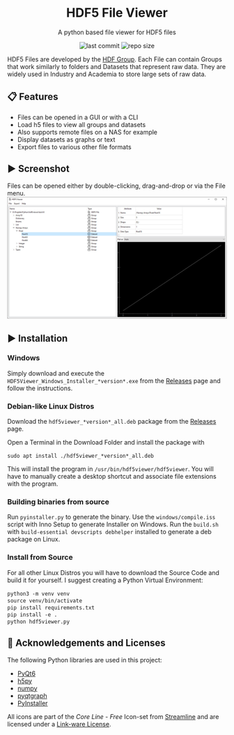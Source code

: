 <div align="center">

# HDF5 File Viewer
A python based file viewer for HDF5 files

![last commit](https://img.shields.io/github/last-commit/loenard97/hdf5-viewer?&style=for-the-badge&logo=github&color=3776AB)
![repo size](https://img.shields.io/github/repo-size/loenard97/hdf5-viewer?&style=for-the-badge&logo=github&color=3776AB)

</div>


HDF5 Files are developed by the [HDF Group](https://www.hdfgroup.org/solutions/hdf5/).
Each File can contain Groups that work similarly to folders and Datasets that represent raw data.
They are widely used in Industry and Academia to store large sets of raw data.


## 📋 Features
 - Files can be opened in a GUI or with a CLI
 - Load h5 files to view all groups and datasets
 - Also supports remote files on a NAS for example
 - Display datasets as graphs or text
 - Export files to various other file formats


## ▶️ Screenshot
Files can be opened either by double-clicking, drag-and-drop or via the File menu.
![Screenshot](src/hdf5viewer/img/screenshot.jpg)


## ▶️ Installation
### Windows
Simply download and execute the `HDF5Viewer_Windows_Installer_*version*.exe` 
from the [Releases](https://github.com/loenard97/hdf5-viewer/releases) page 
and follow the instructions.

### Debian-like Linux Distros
Download the `hdf5viewer_*version*_all.deb` package from the 
[Releases](https://github.com/loenard97/hdf5-viewer/releases) page.

Open a Terminal in the Download Folder and install the package with
```commandline
sudo apt install ./hdf5viewer_*version*_all.deb
```
This will install the program in `/usr/bin/hdf5viewer/hdf5viewer`.
You will have to manually create a desktop shortcut and associate file extensions with the program.


### Building binaries from source
Run `pyinstaller.py` to generate the binary.
Use the `windows/compile.iss` script with Inno Setup to generate Installer on Windows.
Run the `build.sh` with `build-essential devscripts debhelper` installed to generate a deb package on Linux.


### Install from Source
For all other Linux Distros you will have to download the Source Code and build it for yourself.
I suggest creating a Python Virtual Environment:
```commandline
python3 -m venv venv
source venv/bin/activate
pip install requirements.txt
pip install -e .
python hdf5viewer.py
```

## 🔗 Acknowledgements and Licenses
The following Python libraries are used in this project:
 - [PyQt6](https://riverbankcomputing.com/commercial/pyqt)
 - [h5py](https://docs.h5py.org/en/stable/licenses.html)
 - [numpy](https://numpy.org/doc/stable/license.html)
 - [pyqtgraph](https://www.pyqtgraph.org/)
 - [PyInstaller](https://pyinstaller.org/en/stable/license.html)

All icons are part of the *Core Line - Free* Icon-set from [Streamline](https://www.streamlinehq.com/)
and are licensed under a [Link-ware License](https://www.streamlinehq.com/license-freeLinkware).
